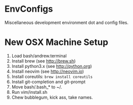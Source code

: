 # EnvConfigs
Miscellaneous development environment dot and config files.

# New OSX Machine Setup
1. Load bash/andrew.terminal
2. Install brew (see http://brew.sh)
3. Install python3.x (see http://python.org)
4. Install neovim (see http://neovim.io)
5. Install coreutils: ```brew install coreutils```
6. Install git-completion and git-prompt
7. Move bash/.bash_* to ~/.
8. Run vim/install.sh
9. Chew bubblegum, kick ass, take names.

